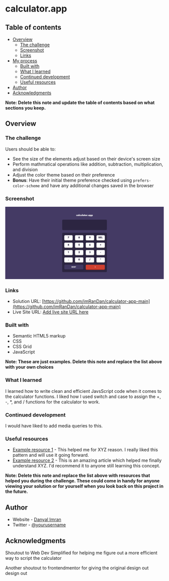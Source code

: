 # calculator.app

## Table of contents

- [Overview](#overview)
  - [The challenge](#the-challenge)
  - [Screenshot](#screenshot)
  - [Links](#links)
- [My process](#my-process)
  - [Built with](#built-with)
  - [What I learned](#what-i-learned)
  - [Continued development](#continued-development)
  - [Useful resources](#useful-resources)
- [Author](#author)
- [Acknowledgments](#acknowledgments)

**Note: Delete this note and update the table of contents based on what sections you keep.**

## Overview

### The challenge

Users should be able to:

- See the size of the elements adjust based on their device's screen size
- Perform mathmatical operations like addition, subtraction, multiplication, and division
- Adjust the color theme based on their preference
- **Bonus**: Have their initial theme preference checked using `prefers-color-scheme` and have any additional changes saved in the browser

### Screenshot

![](./images/calculator.app-screenshot.png)

### Links

- Solution URL: [https://github.com/imRanDan/calculator-app-main](https://github.com/imRanDan/calculator-app-main)
- Live Site URL: [Add live site URL here](https://your-live-site-url.com)

### Built with

- Semantic HTML5 markup
- CSS
- CSS Grid
- JavaScript


**Note: These are just examples. Delete this note and replace the list above with your own choices**

### What I learned

I learned how to write clean and efficient JavsScript code when it comes to the calculator functions. I liked how I used switch and case to assign the +, -, *, and / functions for the calculator to work.

### Continued development

I would have liked to add media queries to this.

### Useful resources

- [Example resource 1](https://www.example.com) - This helped me for XYZ reason. I really liked this pattern and will use it going forward.
- [Example resource 2](https://www.example.com) - This is an amazing article which helped me finally understand XYZ. I'd recommend it to anyone still learning this concept.

**Note: Delete this note and replace the list above with resources that helped you during the challenge. These could come in handy for anyone viewing your solution or for yourself when you look back on this project in the future.**

## Author

- Website - [Danyal Imran](https://danyalimran.com/)
- Twitter - [@yourusername](https://www.twitter.com/yourusername)


## Acknowledgments

Shoutout to Web Dev Simplified for helping me figure out a more efficient way to script the calculator

Another shoutout to frontendmentor for giving the original design out design out
